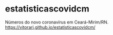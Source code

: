 # estatisticascovidcm
Números do novo coronavírus em Ceará-Mirim/RN.<br>
https://vitorarj.github.io/estatisticascovidcm/
